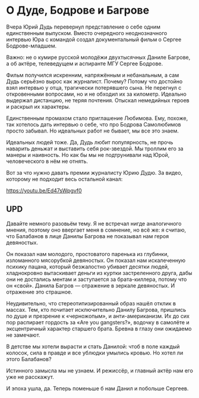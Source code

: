 
# О Дуде, Бодрове и Багрове

Вчера Юрий Дудь перевернул представление о себе одним единственным выпуском. Вместо очередного неоднозначного интервью Юра с командой создал документальный фильм о Сергее Бодрове-младшем.

Важно: не о кумире русской молодёжи двухтысячных Даниле Багрове, а об актёре, телеведущем и аспиранте МГУ Сергее Бодрове. 

Фильм получился искренним, напряжённым и небанальным, а сам Дудь серьёзно вырос как журналист. Почему? Потому что достойно взял интервью у отца, трагически потерявшего сына. Не перегнул с откровенными вопросами, но и не обходил их за километр. Идеально выдержал дистанцию, не теряя почтения. Отыскал немедийных героев и раскрыл их характеры.

Единственным промахом стало приглашение Любимова. Ему, похоже, так хотелось дать интервью о себе, что про Бодрова Самолюбимов просто забывал. Но идеальных работ не бывает, мы все это знаем.

Идеальных людей тоже. Да, Дудь любит популярность, не прочь наварить деньжат и выставить себя рок-звездой. Мы троллим его за манеры и наивность. Но как бы мы не подтрунивали над Юрой, человеческого в нём не отнять.

Вот за что нужно давать премии журналисту Юрию Дудю. За видео, которому не подходит весь остальной канал:

https://youtu.be/Ed47sWpgvf0

## UPD
Давайте немного разовьём тему. Я не встречал нигде аналогичного мнения, поэтому оно ввергает меня в сомнение, но всё же: я считаю, что Балабанов в лице Данилы Багрова не показывал нам героя девяностых. 

Он показал нам молодого, простоватого паренька из глубинки, изломанного мясорубкой девяностых. Он показал нам искалеченную психику пацана, который безжалостно убивает десятки людей, хладнокровно вытаскивает деньги из куртки застреленного друга, дабы они не достались ментам и заступается за брата-киллера, потому что он «свой». Данила Багров — отражение в зеркале девяностых. И отражение это страшное.

Неудивительно, что стереотипизированный образ нашёл отклик в массах. Тем, кто почитает исключительно Данилу Багрова, пришлись по душе и презрение к «черножопым», и анти-американизм. Их до сих пор распирает гордость за «Are you gangsters?», водочку в самолёте и эксцентричный характер старшего брата. Бревна в глазу они ожидаемо не замечают.

В детстве мы хотели вырасти и стать Данилой: чтоб в поле каждый колосок, сила в правде и все ублюдки умылись кровью. Но хотел ли этого Балабанов?

Истинного замысла мы не узнаем. И режиссёр, и главный актёр нам его уже не расскажут. 

И эпоха ушла, да. Теперь поменьше б нам Данил и побольше Сергеев.
